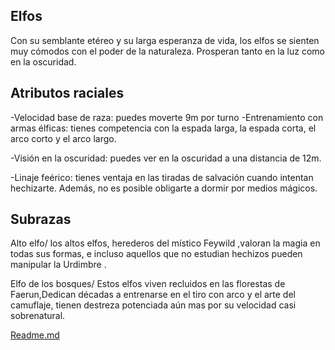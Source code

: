 Elfos
-

Con su semblante etéreo y su larga esperanza de vida, los elfos se sienten muy cómodos con el poder de la naturaleza. Prosperan tanto en la luz como en la oscuridad.

Atributos raciales
-
-Velocidad base de raza: puedes moverte 9m por turno
-Entrenamiento con armas élficas: tienes competencia con la espada larga, la espada corta, el arco corto y el arco largo.

-Visión en la oscuridad: puedes ver en la oscuridad a una distancia de 12m.

-Linaje feérico: tienes ventaja en las tiradas de salvación cuando intentan hechizarte. Además, no es posible obligarte a dormir por medios mágicos.



Subrazas
-
Alto elfo/
los altos elfos, herederos del místico Feywild ,valoran la magia en todas sus formas, e incluso aquellos que no estudian hechizos pueden manipular la Urdimbre .

Elfo de los bosques/
Estos elfos viven recluidos en las florestas de Faerun,Dedican décadas a entrenarse en el tiro con arco y el arte del camuflaje, tienen destreza potenciada aún mas por su velocidad casi sobrenatural.

[Readme.md](Readme.md)